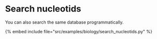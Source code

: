 # Search nucleotids


You can also search the same database programmatically.

{% embed include file="src/examples/biology/search_nucleotids.py" %}




